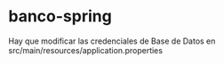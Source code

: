 # banco-spring

Hay que modificar las credenciales de Base de Datos en src/main/resources/application.properties
